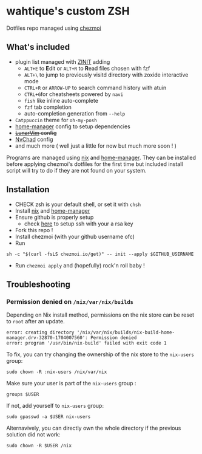 # wahtique's custom ZSH

Dotfiles repo managed using [chezmoi](https://www.chezmoi.io/#considering-using-chezmoi)

## What's included

- plugin list managed with [ZINIT](https://github.com/zdharma-continuum/zinit) adding
  - `ALT+E` to **E**dit or `ALT+R` to **R**ead files chosen with fzf
  - `ALT+\` to jump to previously visitd directory with zoxide interactive mode
  - `CTRL+R` or `ARROW-UP` to search command history with atuin
  - `CTRL+G`for cheatsheets powered by `navi`
  - `fish` like inline auto-complete
  - `fzf` tab completion
  - auto-completion generation from `--help`
- `Catppuccin` theme for `oh-my-posh`
- [home-manager](https://github.com/nix-community/home-manager) config to setup dependencies
- ~~[LunarVim](https://www.lunarvim.org/) config~~
- [NvChad](https://nvchad.com/) config
- and much more ( well just a little for now but much more soon ! )

Programs are managed using [nix](https://nixos.org/) and [home-manager](https://github.com/nix-community/home-manager).
They can be installed before applying chezmoi's dotfiles for the first time but included install script will try to do if they are not found on your system.

## Installation

- CHECK zsh is your default shell, or set it with `chsh`
- Install [nix](https://nixos.org/download.html) and [home-manager](https://nix-community.github.io/home-manager/)
- Ensure github is properly setup
  - check [here](https://docs.github.com/en/authentication/connecting-to-github-with-ssh) to setup ssh with your a rsa key
- Fork this repo !
- Install chezmoi (with your github username ofc)
- Run
  
```shell
sh -c "$(curl -fsLS chezmoi.io/get)" -- init --apply $GITHUB_USERNAME
```

- Run `chezmoi apply` and (hopefully) rock'n roll baby !

## Troubleshooting

### Permission denied on `/nix/var/nix/builds`

Depending on Nix install method, permissions on the nix store can be reset to `root` after an update.

```shell
error: creating directory '/nix/var/nix/builds/nix-build-home-manager.drv-32870-1704007560': Permission denied
error: program '/usr/bin/nix-build' failed with exit code 1
```

To fix, you can try changing the ownership of the nix store to the `nix-users` group:

```shell
sudo chown -R :nix-users /nix/var/nix
```

Make sure your user is part of the `nix-users` group :

```shell
groups $USER
```

If not, add yourself to `nix-users` group:

```shell
sudo gpasswd -a $USER nix-users
```

Alternavively, you can directly own the whole directory if the previous solution did not work:

```shell
sudo chown -R $USER /nix
```

